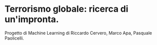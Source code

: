 # Terrorismo globale: ricerca di un'impronta.
 Progetto di Machine Learning di Riccardo Cervero, Marco Apa, Pasquale Paolicelli.
